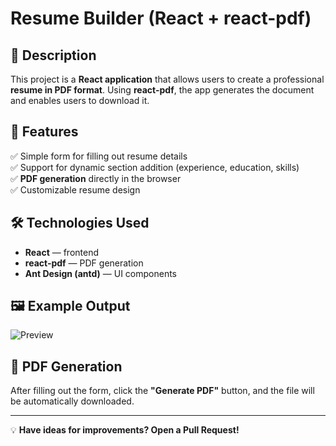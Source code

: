 # Resume Builder (React + react-pdf)

## 📌 Description  
This project is a **React application** that allows users to create a professional **resume in PDF format**. Using **react-pdf**, the app generates the document and enables users to download it.

## 🚀 Features  
✅ Simple form for filling out resume details  
✅ Support for dynamic section addition (experience, education, skills)  
✅ **PDF generation** directly in the browser  
✅ Customizable resume design  

## 🛠️ Technologies Used  
- **React** — frontend  
- **react-pdf** — PDF generation  
- **Ant Design (antd)** — UI components  

## 🖼️ Example Output  
![Preview](https://github.com/user-attachments/assets/ba50000a-c3c9-43ef-9f6b-aee9c49caf85)  

## 📄 PDF Generation  
After filling out the form, click the **"Generate PDF"** button, and the file will be automatically downloaded.  

---

💡 **Have ideas for improvements? Open a Pull Request!**
